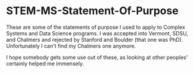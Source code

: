 # STEM-MS-Statement-Of-Purpose

These are some of the statements of purpose I used to apply to Complex Systems and Data Science programs. I was accepted into Vermont, SDSU, and Chalmers and rejected by Stanford and Boulder (that one was PhD). Unfortunately I can't find my Chalmers one anymore.

I hope somebody gets some use out of these, as looking at other peoples' certainly helped me immensely.
